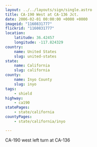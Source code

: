```yaml
---
layout: ../../layouts/sign/single.astro
title: CA-190 West at CA-136 Jct.
date: 2006-02-01 00:00:00 +0000 +0000
imageid: "1160831777"
flickrid: "1160831777"
location:
    latitude: 36.42457
    longitude: -117.824329
country:
    name: United States
    slug: united-states
state:
    name: California
    slug: california
county:
    name: Inyo County
    slug: inyo
tags:
    - shield
highway:
    - ca190
statePages:
    - state/california
countyPages:
    - state/california/inyo

---
```

CA-190 west left turn at CA-136